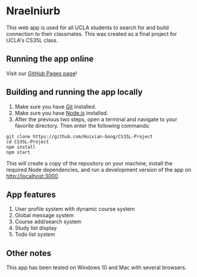 # Nraelniurb

This web app is used for all UCLA students to search for and build connection to their classmates. This was created as a final project for UCLA's CS35L class.

## Running the app online

Visit our [GitHub Pages page](https://github.com/Huixian-Gong/CS35L-Project)!

## Building and running the app locally

1. Make sure you have [Git](https://git-scm.com/book/en/v2/Getting-Started-Installing-Git) installed.
2. Make sure you have [Node.js](https://nodejs.org/en/download/) installed.
3. After the previous two steps, open a terminal and navigate to your favorite directory. Then enter the following commands:
```
git clone https://github.com/Huixian-Gong/CS35L-Project
cd CS35L-Project
npm install
npm start
```
This will create a copy of the repository on your machine, install the required Node dependencies, and run a development version of the app on [http://localhost:3000](http://localhost:3000).

## App features

1. User profile system with dynamic course system
2. Global message system
3. Course add/search system
4. Study list display
5. Todo list system

## Other notes

This app has been tested on Windows 10 and Mac with several browsers.
